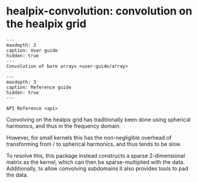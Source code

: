 # healpix-convolution: convolution on the healpix grid

```{toctree}
---
maxdepth: 3
caption: User guide
hidden: true
---
Convolution of bare arrays <user-guide/array>
```

```{toctree}
---
maxdepth: 3
caption: Reference guide
hidden: true
---

API Reference <api>
```

Convolving on the healpix grid has traditionally been done using spherical harmonics, and thus in the frequency domain.

However, for small kernels this has the non-negligible overhead of transforming from / to spherical harmonics, and thus tends to be slow.

To resolve this, this package instead constructs a sparse 2-dimensional matrix as the kernel, which can then be sparse-multiplied with the data. Additionally, to allow convolving subdomains it also provides tools to pad the data.
